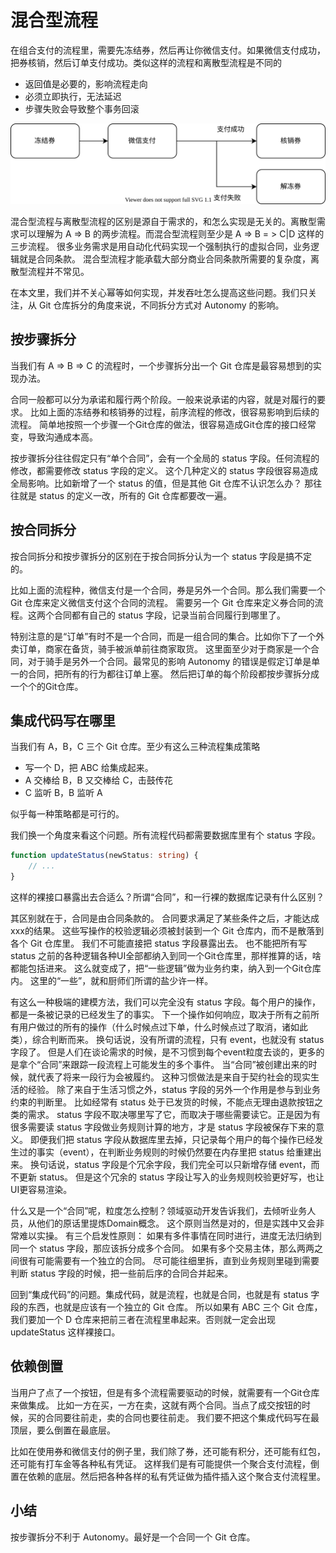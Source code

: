 # 混合型流程

在组合支付的流程里，需要先冻结券，然后再让你微信支付。如果微信支付成功，把券核销，然后订单支付成功。类似这样的流程和离散型流程是不同的

* 返回值是必要的，影响流程走向
* 必须立即执行，无法延迟
* 步骤失败会导致整个事务回滚

![mixed-process](./mixed-process.drawio.svg)

混合型流程与离散型流程的区别是源自于需求的，和怎么实现是无关的。离散型需求可以理解为 A => B 的两步流程。而混合型流程则至少是 A => B = > C|D 这样的三步流程。
很多业务需求是用自动化代码实现一个强制执行的虚拟合同，业务逻辑就是合同条款。
混合型流程才能承载大部分商业合同条款所需要的复杂度，离散型流程并不常见。

在本文里，我们并不关心幂等如何实现，并发吞吐怎么提高这些问题。我们只关注，从 Git 仓库拆分的角度来说，不同拆分方式对 Autonomy 的影响。

## 按步骤拆分

当我们有 A => B => C 的流程时，一个步骤拆分出一个 Git 仓库是最容易想到的实现办法。

合同一般都可以分为承诺和履行两个阶段。一般来说承诺的内容，就是对履行的要求。
比如上面的冻结券和核销券的过程，前序流程的修改，很容易影响到后续的流程。
简单地按照一个步骤一个Git仓库的做法，很容易造成Git仓库的接口经常变，导致沟通成本高。

按步骤拆分往往假定只有“单个合同”，会有一个全局的 status 字段。任何流程的修改，都需要修改 status 字段的定义。
这个几种定义的 status 字段很容易造成全局影响。比如新增了一个 status 的值，但是其他 Git 仓库不认识怎么办？
那往往就是 status 的定义一改，所有的 Git 仓库都要改一遍。

## 按合同拆分

按合同拆分和按步骤拆分的区别在于按合同拆分认为一个 status 字段是搞不定的。

比如上面的流程种，微信支付是一个合同，券是另外一个合同。那么我们需要一个 Git 仓库来定义微信支付这个合同的流程。
需要另一个 Git 仓库来定义券合同的流程。这两个合同都有自己的 status 字段，记录当前合同履行到哪里了。

特别注意的是“订单”有时不是一个合同，而是一组合同的集合。比如你下了一个外卖订单，商家在备货，骑手被派单前往商家取货。
这里面至少对于商家是一个合同，对于骑手是另外一个合同。最常见的影响 Autonomy 的错误是假定订单是单一的合同，把所有的行为都往订单上塞。
然后把订单的每个阶段都按步骤拆分成一个个的Git仓库。

## 集成代码写在哪里

当我们有 A，B，C 三个 Git 仓库。至少有这么三种流程集成策略

* 写一个 D，把 ABC 给集成起来。
* A 交棒给 B，B 又交棒给 C，击鼓传花
* C 监听 B，B 监听 A

似乎每一种策略都是可行的。

我们换一个角度来看这个问题。所有流程代码都需要数据库里有个 status 字段。

```ts
function updateStatus(newStatus: string) {
    // ...
}
```

这样的裸接口暴露出去合适么？所谓“合同”，和一行裸的数据库记录有什么区别？

其区别就在于，合同是由合同条款的。
合同要求满足了某些条件之后，才能达成xxx的结果。
这些写操作的校验逻辑必须被封装到一个 Git 仓库内，而不是散落到各个 Git 仓库里。
我们不可能直接把 status 字段暴露出去。
也不能把所有写 status 之前的各种逻辑各种UI全部都纳入到同一个Git仓库里，那样推算的话，啥都能包括进来。
这么就变成了，把“一些逻辑”做为业务约束，纳入到一个Git仓库内。
这里的“一些”，就和厨师们所谓的盐少许一样。

有这么一种极端的建模方法，我们可以完全没有 status 字段。每个用户的操作，都是一条被记录的已经发生了的事实。
下一个操作如何响应，取决于所有之前所有用户做过的所有的操作（什么时候点过下单，什么时候点过了取消，诸如此类），综合判断而来。
换句话说，没有所谓的流程，只有 event，也就没有 status 字段了。
但是人们在谈论需求的时候，是不习惯到每个event粒度去谈的，更多的是拿个“合同”来跟踪一段流程上可能发生的多个事件。
当“合同”被创建出来的时候，就代表了将来一段行为会被履约。
这种习惯做法是来自于契约社会的现实生活的经验。
除了来自于生活习惯之外，status 字段的另外一个作用是参与到业务约束的判断里。
比如经常有 status 处于已发货的时候，不能点无理由退款按钮之类的需求。
status 字段不取决哪里写了它，而取决于哪些需要读它。正是因为有很多需要读 status 字段做业务规则计算的地方，才是 status 字段被保存下来的意义。
即便我们把 status 字段从数据库里去掉，只记录每个用户的每个操作已经发生过的事实（event），在判断业务规则的时候仍然要在内存里把 status 给重建出来。
换句话说，status 字段是个冗余字段，我们完全可以只新增存储 event，而不更新 status。
但是这个冗余的 status 字段让写入的业务规则校验更好写，也让UI更容易渲染。

什么又是一个“合同”呢，粒度怎么控制？领域驱动开发告诉我们，去倾听业务人员，从他们的原话里提炼Domain概念。
这个原则当然是对的，但是实践中又会非常难以实操。
有三个启发性原则：
如果有多件事情在同时进行，进度无法归纳到同一个 status 字段，那应该拆分成多个合同。
如果有多个交易主体，那么两两之间很有可能需要有一个独立的合同。
尽可能往细里拆，直到业务规则里碰到需要判断 status 字段的时候，把一些前后序的合同合并起来。

回到“集成代码”的问题。集成代码，就是流程，也就是合同，也就是有 status 字段的东西，也就是应该有一个独立的 Git 仓库。
所以如果有 ABC 三个 Git 仓库，我们要加一个 D 仓库来把前三者在流程里串起来。否则就一定会出现 updateStatus 这样裸接口。

## 依赖倒置

当用户了点了一个按钮，但是有多个流程需要驱动的时候，就需要有一个Git仓库来做集成。
比如一方在买，一方在卖，这就有两个合同。当点了成交按钮的时候，买的合同要往前走，卖的合同也要往前走。
我们要不把这个集成代码写在最顶层，要么倒置在最底层。

比如在使用券和微信支付的例子里，我们除了券，还可能有积分，还可能有红包，还可能有打车金等各种私有凭证。
这样我们是有可能提供一个聚合支付流程，倒置在依赖的底层。然后把各种各样的私有凭证做为插件插入这个聚合支付流程里。

## 小结

按步骤拆分不利于 Autonomy。最好是一个合同一个 Git 仓库。
